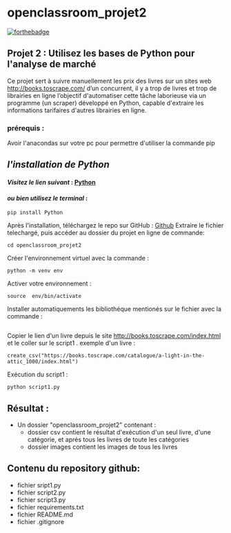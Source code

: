 # openclassroom_projet2
[![forthebadge](https://forthebadge.com/images/badges/made-with-python.svg)](https://forthebadge.com)

## Projet 2 : Utilisez les bases de Python pour l'analyse de marché
Ce projet sert à suivre manuellement les prix des livres sur un sites web http://books.toscrape.com/ d’un concurrent, il y a trop de livres et trop de librairies en ligne l’objectif d'automatiser cette tâche laborieuse via un programme (un scraper) développé en Python, capable d'extraire les informations tarifaires d'autres librairies en ligne.

 ### prérequis :
Avoir l'anacondas sur votre pc pour permettre d'utiliser la commande pip

## *l'installation de Python*

#### *Visitez le lien suivant* :   [Python](https://www.python.org/downloads/)
#### *ou bien utilisez le terminal* :

```
pip install Python
```
Après l'installation, téléchargez le repo sur GitHub : [Github](https://github.com/CharkaouiSalwa/openclassroom_projet2) 
Extraire le fichier telechargé, puis accéder au dossier du projet en ligne de commande:
```
cd openclassroom_projet2 
```
Créer l'environnement virtuel avec la commande :
```
python -m venv env
```
Activer votre environnement :
```
source  env/bin/activate
```
Installer automatiquements les bibliothéque mentionés sur le fichier avec la commande :
```pip install -r requirements.txt
```
Copier le lien d'un livre depuis le site http://books.toscrape.com/index.html et le coller sur le script1 .
exemple d'un livre :
```
create_csv("https://books.toscrape.com/catalogue/a-light-in-the-attic_1000/index.html")
```
Exécution du script1 :
```
python script1.py
```

## Résultat :
* Un dossier "openclassroom_projet2" contenant :
    * dossier csv contient le résultat d'exécution d'un seul livre, d'une catégorie, et aprés tous les livres de toute les catégories
    * dossier images contient les images de tous les livres
## Contenu du repository github: 
* fichier sript1.py
* fichier script2.py
* fichier script3.py
* fichier requirements.txt
* fichier README.md
* fichier .gitignore





 



